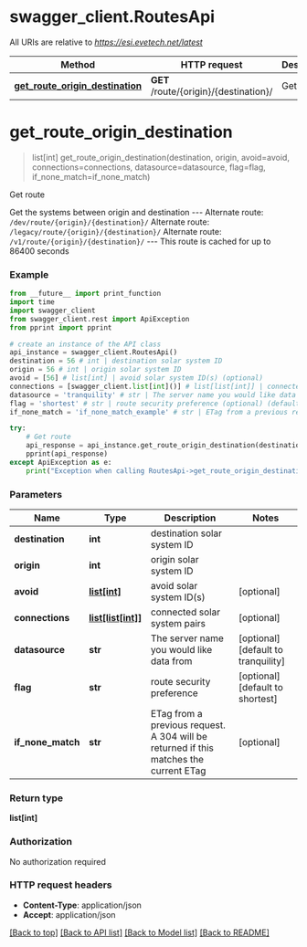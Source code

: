 # swagger_client.RoutesApi

All URIs are relative to *https://esi.evetech.net/latest*

Method | HTTP request | Description
------------- | ------------- | -------------
[**get_route_origin_destination**](RoutesApi.md#get_route_origin_destination) | **GET** /route/{origin}/{destination}/ | Get route


# **get_route_origin_destination**
> list[int] get_route_origin_destination(destination, origin, avoid=avoid, connections=connections, datasource=datasource, flag=flag, if_none_match=if_none_match)

Get route

Get the systems between origin and destination  --- Alternate route: `/dev/route/{origin}/{destination}/`  Alternate route: `/legacy/route/{origin}/{destination}/`  Alternate route: `/v1/route/{origin}/{destination}/`  --- This route is cached for up to 86400 seconds

### Example
```python
from __future__ import print_function
import time
import swagger_client
from swagger_client.rest import ApiException
from pprint import pprint

# create an instance of the API class
api_instance = swagger_client.RoutesApi()
destination = 56 # int | destination solar system ID
origin = 56 # int | origin solar system ID
avoid = [56] # list[int] | avoid solar system ID(s) (optional)
connections = [swagger_client.list[int]()] # list[list[int]] | connected solar system pairs (optional)
datasource = 'tranquility' # str | The server name you would like data from (optional) (default to tranquility)
flag = 'shortest' # str | route security preference (optional) (default to shortest)
if_none_match = 'if_none_match_example' # str | ETag from a previous request. A 304 will be returned if this matches the current ETag (optional)

try:
    # Get route
    api_response = api_instance.get_route_origin_destination(destination, origin, avoid=avoid, connections=connections, datasource=datasource, flag=flag, if_none_match=if_none_match)
    pprint(api_response)
except ApiException as e:
    print("Exception when calling RoutesApi->get_route_origin_destination: %s\n" % e)
```

### Parameters

Name | Type | Description  | Notes
------------- | ------------- | ------------- | -------------
 **destination** | **int**| destination solar system ID | 
 **origin** | **int**| origin solar system ID | 
 **avoid** | [**list[int]**](int.md)| avoid solar system ID(s) | [optional] 
 **connections** | [**list[list[int]]**](list[int].md)| connected solar system pairs | [optional] 
 **datasource** | **str**| The server name you would like data from | [optional] [default to tranquility]
 **flag** | **str**| route security preference | [optional] [default to shortest]
 **if_none_match** | **str**| ETag from a previous request. A 304 will be returned if this matches the current ETag | [optional] 

### Return type

**list[int]**

### Authorization

No authorization required

### HTTP request headers

 - **Content-Type**: application/json
 - **Accept**: application/json

[[Back to top]](#) [[Back to API list]](../README.md#documentation-for-api-endpoints) [[Back to Model list]](../README.md#documentation-for-models) [[Back to README]](../README.md)

